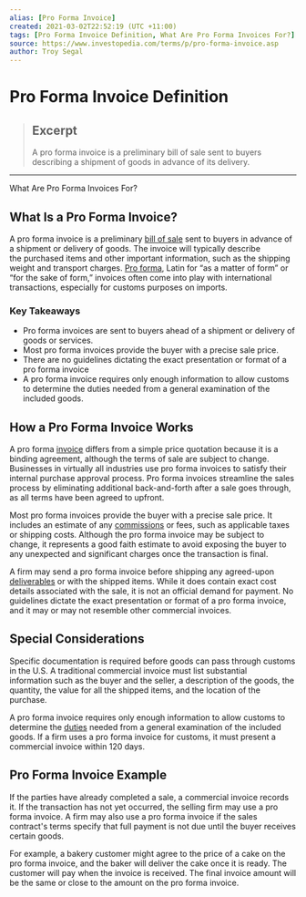 ```yaml
---
alias: [Pro Forma Invoice]
created: 2021-03-02T22:52:19 (UTC +11:00)
tags: [Pro Forma Invoice Definition, What Are Pro Forma Invoices For?]
source: https://www.investopedia.com/terms/p/pro-forma-invoice.asp
author: Troy Segal
---
```


# Pro Forma Invoice Definition

> ## Excerpt
> A pro forma invoice is a preliminary bill of sale sent to buyers describing a shipment of goods in advance of its delivery.

---

What Are Pro Forma Invoices For?
## What Is a Pro Forma Invoice?

A pro forma invoice is a preliminary [bill of sale](https://www.investopedia.com/terms/b/bill-of-sale.asp) sent to buyers in advance of a shipment or delivery of goods. The invoice will typically describe the purchased items and other important information, such as the shipping weight and transport charges. [Pro forma](https://www.investopedia.com/terms/p/proforma.asp), Latin for “as a matter of form” or “for the sake of form,” invoices often come into play with international transactions, especially for customs purposes on imports.

### Key Takeaways

-   Pro forma invoices are sent to buyers ahead of a shipment or delivery of goods or services.
-   Most pro forma invoices provide the buyer with a precise sale price.
-   There are no guidelines dictating the exact presentation or format of a pro forma invoice
-   A pro forma invoice requires only enough information to allow customs to determine the duties needed from a general examination of the included goods.

## How a Pro Forma Invoice Works

A pro forma [invoice](https://www.investopedia.com/terms/i/invoice.asp) differs from a simple price quotation because it is a binding agreement, although the terms of sale are subject to change. Businesses in virtually all industries use pro forma invoices to satisfy their internal purchase approval process. Pro forma invoices streamline the sales process by eliminating additional back-and-forth after a sale goes through, as all terms have been agreed to upfront.

Most pro forma invoices provide the buyer with a precise sale price. It includes an estimate of any [commissions](https://www.investopedia.com/terms/c/commission.asp) or fees, such as applicable taxes or shipping costs. Although the pro forma invoice may be subject to change, it represents a good faith estimate to avoid exposing the buyer to any unexpected and significant charges once the transaction is final.

A firm may send a pro forma invoice before shipping any agreed-upon [deliverables](https://www.investopedia.com/terms/d/deliverables.asp) or with the shipped items. While it does contain exact cost details associated with the sale, it is not an official demand for payment. No guidelines dictate the exact presentation or format of a pro forma invoice, and it may or may not resemble other commercial invoices.

## Special Considerations

Specific documentation is required before goods can pass through customs in the U.S. A traditional commercial invoice must list substantial information such as the buyer and the seller, a description of the goods, the quantity, the value for all the shipped items, and the location of the purchase.

A pro forma invoice requires only enough information to allow customs to determine the [duties](https://www.investopedia.com/terms/d/duty.asp) needed from a general examination of the included goods. If a firm uses a pro forma invoice for customs, it must present a commercial invoice within 120 days.

## Pro Forma Invoice Example

If the parties have already completed a sale, a commercial invoice records it. If the transaction has not yet occurred, the selling firm may use a pro forma invoice. A firm may also use a pro forma invoice if the sales contract's terms specify that full payment is not due until the buyer receives certain goods. 

For example, a bakery customer might agree to the price of a cake on the pro forma invoice, and the baker will deliver the cake once it is ready. The customer will pay when the invoice is received. The final invoice amount will be the same or close to the amount on the pro forma invoice.
